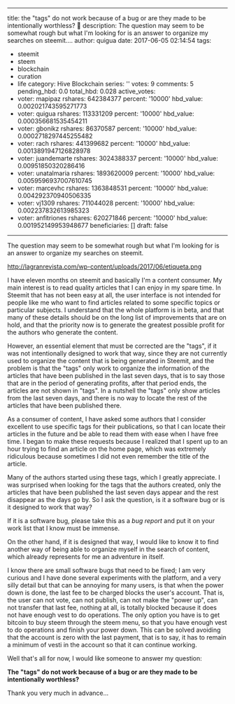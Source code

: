 
---
title: the "tags" do not work because of a bug or are they made to be intentionally
  worthless? 📢
description: The question may seem to be somewhat rough but what I'm looking for is
  an answer to organize my searches on steemit....
author: quigua
date: 2017-06-05 02:14:54
tags:
- steemit
- steem
- blockchain
- curation
- life
category: Hive Blockchain
series: ''
votes: 9
comments: 5
pending_hbd: 0.0
total_hbd: 0.028
active_votes:
- voter: mapipaz
  rshares: 642384377
  percent: '10000'
  hbd_value: 0.002021743595271773
- voter: quigua
  rshares: 113331209
  percent: '10000'
  hbd_value: 0.000356681535454211
- voter: gbonikz
  rshares: 86370587
  percent: '10000'
  hbd_value: 0.0002718297445255482
- voter: rach
  rshares: 441399682
  percent: '10000'
  hbd_value: 0.0013891947126828978
- voter: juandemarte
  rshares: 3024388337
  percent: '10000'
  hbd_value: 0.00951850320286416
- voter: unatalmaria
  rshares: 1893620009
  percent: '10000'
  hbd_value: 0.0059596937007610745
- voter: marcevhc
  rshares: 1363848531
  percent: '10000'
  hbd_value: 0.004292370940506335
- voter: vj1309
  rshares: 711044028
  percent: '10000'
  hbd_value: 0.002237832613985323
- voter: anfitriones
  rshares: 620271846
  percent: '10000'
  hbd_value: 0.001952149953948677
beneficiaries: []
draft: false
---

The question may seem to be somewhat rough but what I'm looking for is an answer to organize my searches on steemit.

http://lagranrevista.com/wp-content/uploads/2017/06/etiqueta.png

I have eleven months on steemit and basically I'm a content consumer. My main interest is to read quality articles that I can enjoy in my spare time. In Steemit that has not been easy at all, the user interface is not intended for people like me who want to find articles related to some specific topics or particular subjects. I understand that the whole platform is in beta, and that many of these details should be on the long list of improvements that are on hold, and that the priority now is to generate the greatest possible profit for the authors who generate the content.

However, an essential element that must be corrected are the "tags", if it was not intentionally designed to work that way, since they are not currently used to organize the content that is being generated in Steemit, and the problem is that the "tags" only work to organize the information of the articles that have been published in the last seven days, that is to say those that are in the period of generating profits, after that period ends, the articles are not shown in "tags". In a nutshell the "tags" only show articles from the last seven days, and there is no way to locate the rest of the articles that have been published there.

As a consumer of content, I have asked some authors that I consider excellent to use specific tags for their publications, so that I can locate their articles in the future and be able to read them with ease when I have free time. I began to make these requests because I realized that I spent up to an hour trying to find an article on the home page, which was extremely ridiculous because sometimes I did not even remember the title of the article.

Many of the authors started using these tags, which I greatly appreciate. I was surprised when looking for the tags that the authors created, only the articles that have been published the last seven days appear and the rest disappear as the days go by. So I ask the question, is it a software bug or is it designed to work that way?

If it is a software bug, please take this as a *bug report* and put it on your work list that I know must be immense.

On the other hand, if it is designed that way, I would like to know it to find another way of being able to organize myself in the search of content, which already represents for me an adventure in itself.

I know there are small software bugs that need to be fixed; I am very curious and I have done several experiments with the platform, and a very silly detail but that can be annoying for many users, is that when the power down is done, the last fee to be charged blocks the user's account. That is, the user can not vote, can not publish, can not make the "power up", can not transfer that last fee, nothing at all, is totally blocked because it does not have enough vest to do operations. The only option you have is to get bitcoin to buy steem through the steem menu, so that you have enough vest to do operations and finish your power down. This can be solved avoiding that the account is zero with the last payment, that is to say, it has to remain a minimum of vesti in the account so that it can continue working.

Well that's all for now, I would like someone to answer my question:

**The "tags" do not work because of a bug or are they made to be intentionally worthless?**

Thank you very much in advance... 